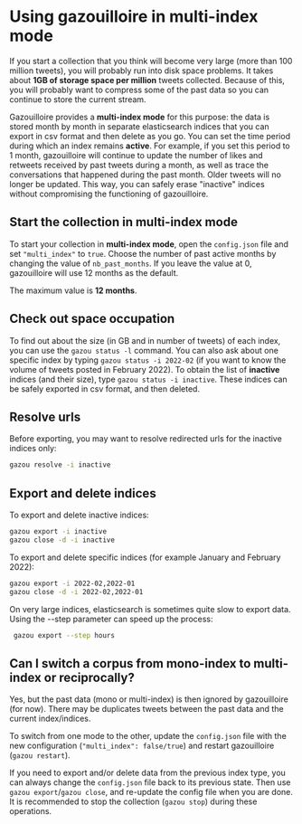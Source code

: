 # Using gazouilloire in multi-index mode

If you start a collection that you think will become very large (more than 100 million tweets), 
you will probably run into disk space problems. It takes about **1GB of storage space per million** tweets collected. 
Because of this, you will probably want to compress some of the past data so you can continue to store the current stream. 

Gazouilloire provides a **multi-index mode** for this purpose: 
the data is stored month by month in separate elasticsearch indices that you can export in csv format and then 
delete as you go. You can set the time period during which an index remains **active**. 
For example, if you set this period to 1 month, gazouilloire will continue to update the number of likes and retweets 
received by past tweets during a month, as well as trace the conversations that happened during the past month. 
Older tweets will no longer be updated. This way, you can safely erase "inactive" indices without compromising the 
functioning of gazouilloire.

## Start the collection in multi-index mode
To start your collection in **multi-index mode**, open the `config.json` file and set `"multi_index"` to `true`.
Choose the number of past active months by changing the value of `nb_past_months`. If you leave the value at 0, 
gazouilloire will use 12 months as the default.

The maximum value is **12 months**.

## Check out space occupation
To find out about the size (in GB and in number of tweets) of each index, you can use the `gazou status -l` command.
You can also ask about one specific index by typing `gazou status -i 2022-02` (if you want to know the volume of 
tweets posted in February 2022). To obtain the list of **inactive** indices (and their size), type 
`gazou status -i inactive`. These indices can be safely exported in csv format, and then deleted.

## Resolve urls
Before exporting, you may want to resolve redirected urls for the inactive indices only:
```bash
gazou resolve -i inactive
```

## Export and delete indices
To export and delete inactive indices:
```bash
gazou export -i inactive
gazou close -d -i inactive
```

To export and delete specific indices (for example January and February 2022):
```bash
gazou export -i 2022-02,2022-01
gazou close -d -i 2022-02,2022-01
```

On very large indices, elasticsearch is sometimes quite slow to export data. 
Using the --step parameter can speed up the process:
```bash
 gazou export --step hours
```

## Can I switch a corpus from mono-index to multi-index or reciprocally?
Yes, but the past data (mono or multi-index) is then ignored by gazouilloire (for now). 
There may be duplicates tweets between the past data and the current index/indices.

To switch from one mode to the other, update the `config.json` file with the new configuration
(`"multi_index": false/true`) and restart gazouilloire (`gazou restart`). 

If you need to export and/or delete data from the previous index type, you can always change the `config.json` file back 
to its previous state. Then use `gazou export`/`gazou close`, and re-update the config file when you are done.
It is recommended to stop the collection (`gazou stop`) during these operations. 